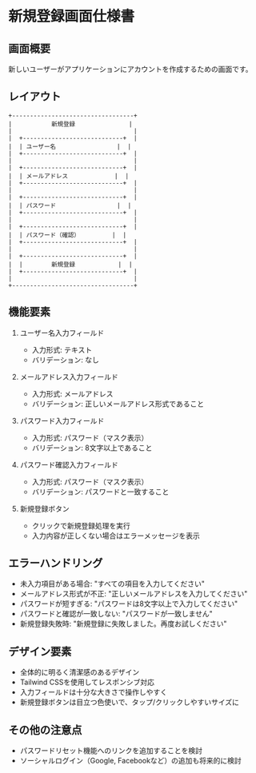 # 新規登録画面仕様書

## 画面概要
新しいユーザーがアプリケーションにアカウントを作成するための画面です。

## レイアウト
```
+----------------------------------+
|           新規登録               |
|                                  |
|  +----------------------------+  |
|  | ユーザー名                 |  |
|  +----------------------------+  |
|                                  |
|  +----------------------------+  |
|  | メールアドレス             |  |
|  +----------------------------+  |
|                                  |
|  +----------------------------+  |
|  | パスワード                 |  |
|  +----------------------------+  |
|                                  |
|  +----------------------------+  |
|  | パスワード（確認）         |  |
|  +----------------------------+  |
|                                  |
|  +----------------------------+  |
|  |        新規登録            |  |
|  +----------------------------+  |
|                                  |
+----------------------------------+
```

## 機能要素
1. ユーザー名入力フィールド
   - 入力形式: テキスト
   - バリデーション: なし

2. メールアドレス入力フィールド
   - 入力形式: メールアドレス
   - バリデーション: 正しいメールアドレス形式であること

3. パスワード入力フィールド
   - 入力形式: パスワード（マスク表示）
   - バリデーション: 8文字以上であること

4. パスワード確認入力フィールド
   - 入力形式: パスワード（マスク表示）
   - バリデーション: パスワードと一致すること

5. 新規登録ボタン
   - クリックで新規登録処理を実行
   - 入力内容が正しくない場合はエラーメッセージを表示

## エラーハンドリング
- 未入力項目がある場合: "すべての項目を入力してください"
- メールアドレス形式が不正: "正しいメールアドレスを入力してください"
- パスワードが短すぎる: "パスワードは8文字以上で入力してください"
- パスワードと確認が一致しない: "パスワードが一致しません"
- 新規登録失敗時: "新規登録に失敗しました。再度お試しください"

## デザイン要素
- 全体的に明るく清潔感のあるデザイン
- Tailwind CSSを使用してレスポンシブ対応
- 入力フィールドは十分な大きさで操作しやすく
- 新規登録ボタンは目立つ色使いで、タップ/クリックしやすいサイズに

## その他の注意点
- パスワードリセット機能へのリンクを追加することを検討
- ソーシャルログイン（Google, Facebookなど）の追加も将来的に検討